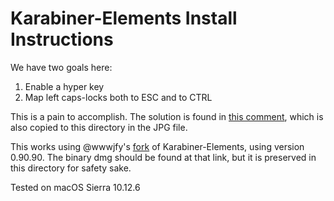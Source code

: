 # Karabiner-Elements Install Instructions

We have two goals here:

  1. Enable a hyper key
  1. Map left caps-locks both to ESC and to CTRL

This is a pain to accomplish. The solution is found in [this comment](https://github.com/tekezo/Karabiner-Elements/issues/8#issuecomment-279196849),
which is also copied to this directory in the JPG file.

This works using @wwwjfy's [fork](https://github.com/wwwjfy/Karabiner-Elements/releases/tag/0.90.90) of Karabiner-Elements, using version 0.90.90.
The binary dmg should be found at that link, but it is preserved in this directory for safety sake.

Tested on macOS Sierra 10.12.6

